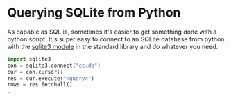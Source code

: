 # Querying SQLite from Python

As capable as SQL is, sometimes it's easier to get something done with
a python script. It's super easy to connect to an SQLite database from
python with the [sqlite3 module](https://docs.python.org/3/library/sqlite3.html)
in the standard library and do whatever you need.

```python
import sqlite3
con = sqlite3.connect("cc.db")
cur = con.cursor()
res = cur.execute("<query>")
rows = res.fetchall()
...
```
